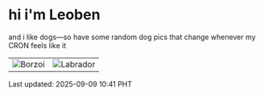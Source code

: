 # hi i'm Leoben

and i like dogs—so have some random dog pics that change whenever my CRON feels like it

|  |  |
|--------|----------|
| ![Borzoi](https://random-dog-vercel.vercel.app/api/random-borzoi?v=1757385672) | ![Labrador](https://random-dog-vercel.vercel.app/api/random-labrador?v=1757385672) |

Last updated: 2025-09-09 10:41 PHT
